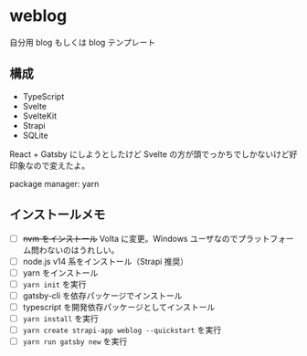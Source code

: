 # weblog

自分用 blog もしくは blog テンプレート

## 構成

- TypeScript
- Svelte
- SvelteKit
- Strapi
- SQLite

React + Gatsby にしようとしたけど Svelte の方が頭でっかちでしかないけど好印象なので変えたよ。

package manager: yarn

## インストールメモ

- [ ] <del>nvm をインストール</del> Volta に変更。Windows ユーザなのでプラットフォーム問わないのはうれしい。
- [ ] node.js v14 系をインストール（Strapi 推奨）
- [ ] yarn をインストール
- [ ] `yarn init` を実行
- [ ] gatsby-cli を依存パッケージでインストール
- [ ] typescript を開発依存パッケージとしてインストール
- [ ] `yarn install` を実行
- [ ] `yarn create strapi-app weblog --quickstart` を実行
- [ ] `yarn run gatsby new` を実行
